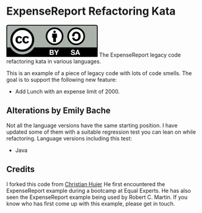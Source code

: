 # ExpenseReport Refactoring Kata

![License: CC-BY-SA](by-sa.svg)
The ExpenseReport legacy code refactoring kata in various languages.

This is an example of a piece of legacy code with lots of code smells.
The goal is to support the following new feature:
* Add Lunch with an expense limit of 2000.

## Alterations by Emily Bache
Not all the language versions have the same starting position. I have updated some of them with a suitable regression test you can lean on while refactoring.
Language versions including this test:

* Java


## Credits
I forked this code from [Christian Hujer](https://github.com/christianhujer/expensereport)
He first encountered the ExpenseReport example during a bootcamp at Equal Experts.
He has also seen the ExpenseReport example being used by Robert C. Martin.
If you know who has first come up with this example, please get in touch.

